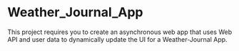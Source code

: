 # Weather_Journal_App
This project requires you to create an asynchronous web app that uses Web API and user data to dynamically update the UI for a Weather-Journal App.
